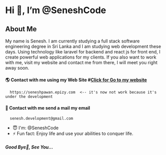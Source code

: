 <h1>Hi 👋, I’m @SeneshCode </h1>   
<h2>About Me</h2>   

My name is Senesh. I am currently studying a full stack software engineering degree in Sri Lanka and I am studying web development these days. Using technology like laravel for backend and react js for front end, I create powerful web applications for my clients. If you also want to work with me, visit my website and contact me from there, I will meet you right away soon.

<h4>🌎 Contact with me using my Web Site #<a href="https://seneshpawan.epizy.com">Click for Go to my website</a></h4>   

```
  https://seneshpawan.epizy.com  <-- it's now not work because it's under the development
```

<h4>💬 Contact with me send a mail my email</h4>  

```
  senesh.development@gmail.com
```
   
- 😇 I'm: @SeneshCode
- ⚡ Fun fact: Enjoy life and use your abilities to conquer life.

<h5>Good Bye👋, See You...</h5>   


        
<!---
SeneshCode/SeneshCode is a ✨ special ✨ repository because its `README.md` (this file) appears on your GitHub profile.
You can click the Preview link to take a look at your changes.
--->
